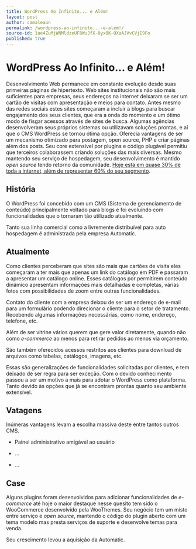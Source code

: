 ```yaml
---
title: WordPress Ao Infinito... e Além!
layout: post
author: camaleaun
permalink: /wordpress-ao-infinito...-e-além!/
source-id: 1ue4ZuMjWNMldzeUF8WuJfX-0yxOK-QXaAJVvCVjE9Fo
published: true
---
```

# WordPress Ao Infinito... e Além!

Desenvolvimento Web permanece em constante evolução desde suas primeiras páginas de hipertexto. Web sites institucionais não são mais suficientes para empresas, seus endereços na internet deixaram se ser um cartão de visitas com apresentação e meios para contato. Antes mesmo das redes sociais estes sites começaram a incluir a blogs para buscar engajamento dos seus clientes, que era a onda do momento e um ótimo modo de fisgar acessos através de sites de busca. Algumas agências desenvolveram seus próprios sistemas ou utilizavam soluções prontas, e aí que o CMS WordPress se tornou ótima opção. Oferecia vantagens de ser um mecanismo otimizado para postagem, open source, PHP e criar páginas além dos posts. Seu core extensível por plugins e código plugável permitiu que terceiros colaborassem criando soluções das mais diversas. Mesmo mantendo seu serviço de hospedagem, seu desenvolvimento é mantido *open source* tendo retorno da comunidade. [Hoje está em quase 30% de toda a internet, além de representar 60% do seu segmento](https://w3techs.com/technologies/overview/content_management/all).

## História

O WordPress foi concebido com um CMS (Sistema de gerenciamento de conteúdo) principalmente voltado para blogs e foi evoluindo com funcionalidades que o tornaram tão utilizado atualmente.

Tanto sua linha comercial como a livremente distribuível para auto hospedagem é administrada pela empresa Automatic.

## Atualmente

Como clientes perceberam que sites são mais que cartões de visita eles começaram a ter mais que apenas um link do catálogo em PDF e passaram a apresentar um catálogo online. Esses catálogos por permitirem conteúdo dinâmico apresentam informações mais detalhadas e completas, várias fotos com possibilidades de zoom entre outras funcionalidades.

Contato do cliente com a empresa deixou de ser um endereço de e-mail para um formulário podendo direcionar o cliente para o setor de tratamento. Recebendo algumas informações necessárias, como nome, endereço, telefone, etc.

Além de ser vitrine vários querem que gere valor diretamente, quando não como *e-commerce* ao menos para retirar pedidos ao menos via orçamento.

São também oferecidos acessos restritos aos clientes para download de arquivos como tabelas, catálogos, imagens, etc.

Essas são generalizações de funcionalidades solicitadas por clientes, e tem deixado de ser regra para ser exceção. Com o devido conhecimento passou a ser um motivo a mais para adotar o WordPress como plataforma. Tanto devido às opções que já se encontram prontas quanto seu ambiente extensível.

## Vatagens

Inúmeras vantagens levam a escolha massiva deste entre tantos outros CMS.

* Painel administrativo amigável ao usuário

* …

* ...

## Case

Alguns plugins foram desenvolvidos para adicionar funcionalidades de *e-commerce* até hoje o maior destaque nesse quesito tem sido o WooCommerce desenvolvido pela WooThemes. Seu negócio tem um misto entre serviço e *open source*, mantendo o código do plugin aberto com um tema modelo mas presta serviços de suporte e desenvolve temas para venda.

Seu crescimento levou a aquisição da Automatic.

